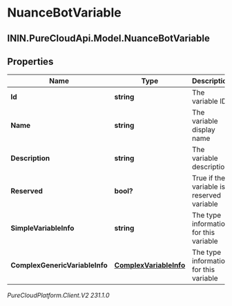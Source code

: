 # NuanceBotVariable

## ININ.PureCloudApi.Model.NuanceBotVariable

## Properties

|Name | Type | Description | Notes|
|------------ | ------------- | ------------- | -------------|
| **Id** | **string** | The variable ID | |
| **Name** | **string** | The variable display name | |
| **Description** | **string** | The variable description | [optional] |
| **Reserved** | **bool?** | True if the variable is a reserved variable | [optional] |
| **SimpleVariableInfo** | **string** | The type information for this variable | [optional] |
| **ComplexGenericVariableInfo** | [**ComplexVariableInfo**](ComplexVariableInfo) | The type information for this variable | [optional] |



_PureCloudPlatform.Client.V2 231.1.0_

